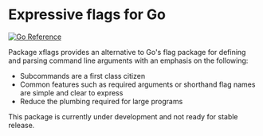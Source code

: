 # Expressive flags for Go

[![Go Reference](https://pkg.go.dev/badge/github.com/cavaliergopher/xflags.svg)](https://pkg.go.dev/github.com/cavaliergopher/xflags)

Package xflags provides an alternative to Go's flag package for defining and
parsing command line arguments with an emphasis on the following:

* Subcommands are a first class citizen
* Common features such as required arguments or shorthand flag names are simple
  and clear to express
* Reduce the plumbing required for large programs

This package is currently under development and not ready for stable release.
